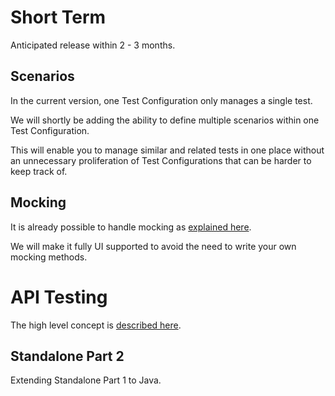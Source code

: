 # Short Term
Anticipated release within 2 - 3 months.

## Scenarios
In the current version, one Test Configuration only manages a single test.

We will shortly be adding the ability to define multiple scenarios within one Test Configuration.

This will enable you to manage similar and related tests in one place without an unnecessary proliferation of Test Configurations that can be harder to keep track of.

## Mocking
It is already possible to handle mocking as [explained here](C-I10-mocking.md).

We will make it fully UI supported to avoid the need to write your own mocking methods.

# API Testing
The high level concept is [described here](api-testing.md).

## Standalone Part 2
Extending Standalone Part 1 to Java.